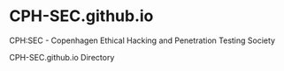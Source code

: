 # CPH-SEC.github.io
CPH:SEC - Copenhagen Ethical Hacking and Penetration Testing Society

CPH-SEC.github.io Directory
